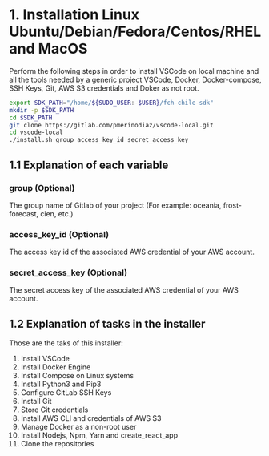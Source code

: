 # 1. Installation Linux Ubuntu/Debian/Fedora/Centos/RHEL and MacOS

Perform the following steps in order to install VSCode on local machine and all the tools needed by a generic project VSCode, Docker, Docker-compose, SSH Keys, Git, AWS S3 credentials and Doker as not root.

```sh
export SDK_PATH="/home/${SUDO_USER:-$USER}/fch-chile-sdk"
mkdir -p $SDK_PATH
cd $SDK_PATH
git clone https://gitlab.com/pmerinodiaz/vscode-local.git
cd vscode-local
./install.sh group access_key_id secret_access_key
```

## 1.1 Explanation of each variable

### group (Optional)

The group name of Gitlab of your project (For example: oceania, frost-forecast, cien, etc.)

### access_key_id (Optional)

The access key id of the associated AWS credential of your AWS account.

### secret_access_key (Optional)

The secret access key of the associated AWS credential of your AWS account.

## 1.2 Explanation of tasks in the installer

Those are the taks of this installer:

1. Install VSCode
2. Install Docker Engine
3. Install Compose on Linux systems
4. Install Python3 and Pip3
5. Configure GitLab SSH Keys
6. Install Git
7. Store Git credentials
8. Install AWS CLI and credentials of AWS S3
9. Manage Docker as a non-root user
10. Install Nodejs, Npm, Yarn and create_react_app
11. Clone the repositories